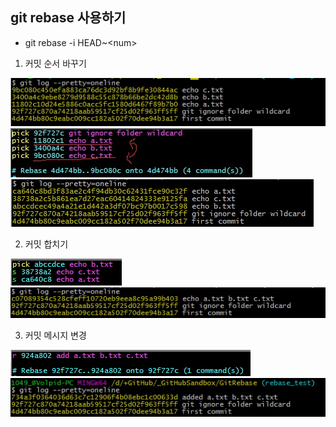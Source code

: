 
## git rebase 사용하기

* git rebase -i HEAD~\<num\>
1. 커밋 순서 바꾸기

![초기 log](../Resource/Image/1_git_log_initial_state.png)
<br/>
![rebase](../Resource/Image/2_rebase_reorder.png)
<br/>
![after log](../Resource/Image/3_git_log_after_reorder.png)

2. 커밋 합치기

![rebase](../Resource/Image/4_rebase_squash.png)
<br/>
![after log](../Resource/Image/5_git_log_after_squash.png)

3. 커밋 메시지 변경

![rebase](../Resource/Image/6_rebase_reword.png)
<br/>
![after log](../Resource/Image/7_git_log_after_reword.png)
